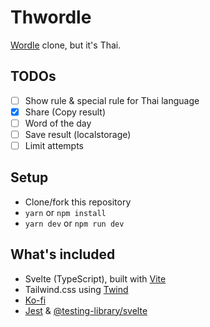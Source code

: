 # Thwordle

[Wordle](https://www.powerlanguage.co.uk/wordle/) clone, but it's Thai.

## TODOs

- [ ] Show rule & special rule for Thai language
- [x] Share (Copy result)
- [ ] Word of the day
- [ ] Save result (localstorage)
- [ ] Limit attempts

## Setup

- Clone/fork this repository
- `yarn` or `npm install`
- `yarn dev` or `npm run dev`

## What's included

- Svelte (TypeScript), built with [Vite](https://vitejs.dev)
- Tailwind.css using [Twind](https://twind.dev)
- [Ko-fi](https://ko-fi.com)
- [Jest](https://jestjs.io) & [@testing-library/svelte](https://testing-library.com/docs/svelte-testing-library)
